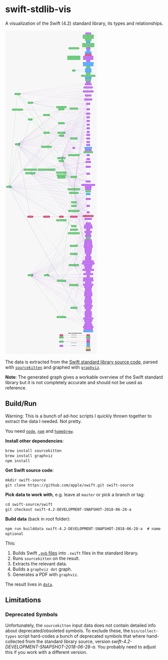 # swift-stdlib-vis

A visualization of the Swift (4.2) standard library, its types and relationships.

![Example](example-stdlib-4.2.svg)

The data is extracted from the [Swift standard library source code](https://github.com/apple/swift/tree/master/stdlib/public/core), parsed with [`sourcekitten`](https://github.com/jpsim/SourceKitten) and graphed with [`graphviz`](https://graphviz.gitlab.io/).

**Note**: The generated graph gives a workable overview of the Swift standard library but it is not completely accurate and should not be used as reference.

## Build/Run

Warning: This is a bunch of ad-hoc scripts I quickly thrown together to extract the data I needed. Not pretty.

You need [`node`](https://nodejs.org/), [`npm`](https://www.npmjs.com/) and [`homebrew`](https://brew.sh/).

**Install other dependencies**:

    brew install sourcekitten
    brew install graphviz
    npm install

**Get Swift source code**:

    mkdir swift-source
    git clone https://github.com/apple/swift.git swift-source

**Pick data to work with**, e.g. leave at `master` or pick a branch or tag:

    cd swift-source/swift
    git checkout swift-4.2-DEVELOPMENT-SNAPSHOT-2018-06-28-a

**Build data** (back in root folder):

    npm run builddata swift-4.2-DEVELOPMENT-SNAPSHOT-2018-06-28-a  # name optional

This:

1. Builds Swift [`.gyb` files](https://oleb.net/blog/2016/10/swift-stdlib-source/) into `.swift` files in the standard library.
2. Runs `sourcekitten` on the result.
3. Extracts the relevant data.
4. Builds a `graphviz dot` graph.
5. Generates a PDF with `graphviz`.

The result lives in [`data`](data).

## Limitations

### Deprecated Symbols

Unfortunately, the `sourcekitten` input data does not contain detailed info about deprecated/obsoleted symbols. To exclude these, the `bin/collect-types` script hard-codes a bunch of deprecated symbols that where hand-collected from the standard library source, version *swift-4.2-DEVELOPMENT-SNAPSHOT-2018-06-28-a*. You probably need to adjust this if you work with a different version.